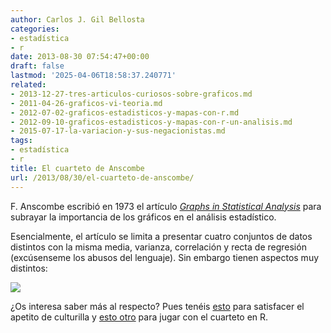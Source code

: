 ```yaml
---
author: Carlos J. Gil Bellosta
categories:
- estadística
- r
date: 2013-08-30 07:54:47+00:00
draft: false
lastmod: '2025-04-06T18:58:37.240771'
related:
- 2013-12-27-tres-articulos-curiosos-sobre-graficos.md
- 2011-04-26-graficos-vi-teoria.md
- 2012-07-02-graficos-estadisticos-y-mapas-con-r.md
- 2012-09-10-graficos-estadisticos-y-mapas-con-r-un-analisis.md
- 2015-07-17-la-variacion-y-sus-negacionistas.md
tags:
- estadística
- r
title: El cuarteto de Anscombe
url: /2013/08/30/el-cuarteto-de-anscombe/
---
```


F. Anscombe escribió en 1973 el artículo [_Graphs in Statistical Analysis_](http://www.sjsu.edu/faculty/gerstman/StatPrimer/anscombe1973.pdf) para subrayar la importancia de los gráficos en el análisis estadístico.

Esencialmente, el artículo se limita a presentar cuatro conjuntos de datos distintos con la misma media, varianza, correlación y recta de regresión (excúsenseme los abusos del lenguaje). Sin embargo tienen aspectos muy distintos:

[![](/wp-uploads/2013/08/500px-Anscombes_quartet_3.svg_.png#center)
](/wp-uploads/2013/08/500px-Anscombes_quartet_3.svg_.png#center)

¿Os interesa saber más al respecto? Pues tenéis [esto](http://en.wikipedia.org/wiki/Anscombe%27s_quartet) para satisfacer el apetito de culturilla y [esto otro](http://stat.ethz.ch/R-manual/R-devel/library/datasets/html/anscombe.html) para jugar con el cuarteto en R.